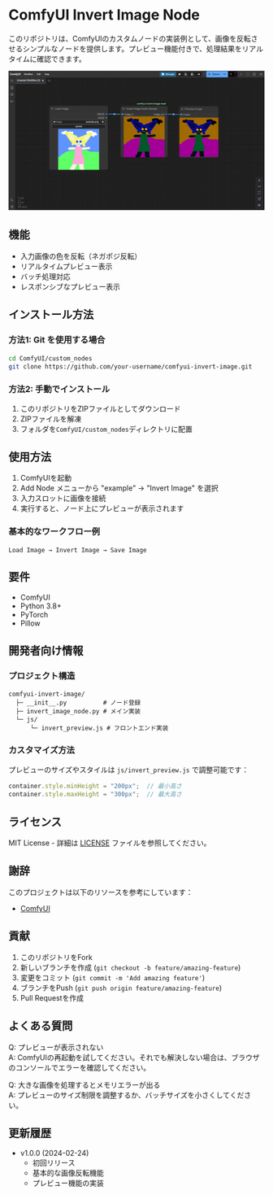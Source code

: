 # ComfyUI Invert Image Node

このリポジトリは、ComfyUIのカスタムノードの実装例として、画像を反転させるシンプルなノードを提供します。プレビュー機能付きで、処理結果をリアルタイムに確認できます。

![Preview](assets/image.png)

## 機能

- 入力画像の色を反転（ネガポジ反転）
- リアルタイムプレビュー表示
- バッチ処理対応
- レスポンシブなプレビュー表示

## インストール方法

### 方法1: Git を使用する場合

```bash
cd ComfyUI/custom_nodes
git clone https://github.com/your-username/comfyui-invert-image.git
```

### 方法2: 手動でインストール

1. このリポジトリをZIPファイルとしてダウンロード
2. ZIPファイルを解凍
3. フォルダを`ComfyUI/custom_nodes`ディレクトリに配置

## 使用方法

1. ComfyUIを起動
2. Add Node メニューから "example" → "Invert Image" を選択
3. 入力スロットに画像を接続
4. 実行すると、ノード上にプレビューが表示されます

### 基本的なワークフロー例

```
Load Image → Invert Image → Save Image
```

## 要件

- ComfyUI
- Python 3.8+
- PyTorch
- Pillow

## 開発者向け情報

### プロジェクト構造

```
comfyui-invert-image/
  ├─ __init__.py          # ノード登録
  ├─ invert_image_node.py # メイン実装
  └─ js/
      └─ invert_preview.js # フロントエンド実装
```

### カスタマイズ方法

プレビューのサイズやスタイルは `js/invert_preview.js` で調整可能です：

```javascript
container.style.minHeight = "200px";  // 最小高さ
container.style.maxHeight = "300px";  // 最大高さ
```

## ライセンス

MIT License - 詳細は [LICENSE](LICENSE) ファイルを参照してください。

## 謝辞

このプロジェクトは以下のリソースを参考にしています：

- [ComfyUI](https://github.com/comfyanonymous/ComfyUI)

## 貢献

1. このリポジトリをFork
2. 新しいブランチを作成 (`git checkout -b feature/amazing-feature`)
3. 変更をコミット (`git commit -m 'Add amazing feature'`)
4. ブランチをPush (`git push origin feature/amazing-feature`)
5. Pull Requestを作成

## よくある質問

Q: プレビューが表示されない  
A: ComfyUIの再起動を試してください。それでも解決しない場合は、ブラウザのコンソールでエラーを確認してください。

Q: 大きな画像を処理するとメモリエラーが出る  
A: プレビューのサイズ制限を調整するか、バッチサイズを小さくしてください。

## 更新履歴

- v1.0.0 (2024-02-24)
  - 初回リリース
  - 基本的な画像反転機能
  - プレビュー機能の実装